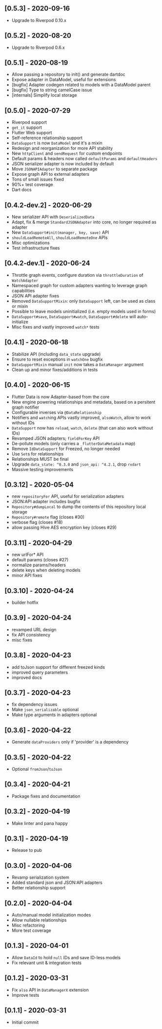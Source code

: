 ## [0.5.3] - 2020-09-16

 - Upgrade to Riverpod 0.10.x

## [0.5.2] - 2020-08-20

 - Upgrade to Riverpod 0.6.x

## [0.5.1] - 2020-08-19

 - Allow passing a repository to init() and generate dartdoc
 - Expose adapter in DataModel, useful for extensions
 - [bugfix] Adapter codegen related to models with a DataModel parent
 - [bugfix] Type to string camelCase issue
 - [internals] Simplify local storage

## [0.5.0] - 2020-07-29

 - Riverpod support
 - `get_it` support
 - Flutter Web support
 - Self-reference relationship support
 - `DataSupport` is now `DataModel` and it's a mixin
 - Redesign and reorganization for more API stability
 - New `httpClient` and `sendRequest` for custom endpoints
 - Default params & headers now called `defaultParams` and `defaultHeaders`
 - JSON serializer adapter is now included by default
 - Move `JSONAPIAdapter` to separate package
 - Expose graph API to external adapters
 - Tons of small issues fixed
 - 90%+ test coverage
 - Dart docs

## [0.4.2-dev.2] - 2020-06-29

 - New serializer API with `DeserializedData`
 - Adapt, fix & merge `StandardJSONAdapter` into core, no longer required as adapter
 - New `DataSupport#init(manager, key, save)` API
 - `shouldLoadRemoteAll`, `shouldLoadRemoteOne` APIs
 - Misc optimizations
 - Test infrastructure fixes

## [0.4.2-dev.1] - 2020-06-24

 - Throttle graph events, configure duration via `throttleDuration` of `WatchAdapter`
 - Namespaced graph for custom adapters wanting to leverage graph capabilities
 - JSON API adapter fixes
 - Removed `DataSupportMixin`: only `DataSupport` left, can be used as class or mixin
 - Possible to leave models uninitialized (i.e. empty models used in forms)
 - `DataSupport#save`, `DataSupport#watch`, `DataSupport#delete` will auto-initialize
 - Misc fixes and vastly improved `watch*` tests
 
## [0.4.1] - 2020-06-18
 
 - Stabilize API (including `data_state` upgrade)
 - Ensure to reset exceptions in `watchOne` bugfix
 - `DataSupportMixin` manual `init` now takes a `DataManager` argument
 - Clean up and minor fixes/additions in tests

## [0.4.0] - 2020-06-15

 - Flutter Data is now Adapter-based from the core
 - New engine powering relationships and metadata, based on a persitent graph notifier
 - Configurable inverses via `@DataRelationship`
 - Notifiers and `watch`ing APIs vastly improved, `alsoWatch`, allow to work without IDs
 - `DataSupport` now has `reload`, `watch`, `delete` (that can also work without IDs)
 - Revamped JSON adapters; `fieldForKey` API
 - De-pollute models (only carries a `_flutterDataMetadata` map)
 - Remove `IdDataSupport` for Freezed, no longer needed
 - Use `Set`s for relationships
 - Relationships MUST be final
 - Upgrade `data_state: ^0.3.0` and `json_api: ^4.2.1`, drop `rxdart`
 - Massive testing improvements
 
## [0.3.12] - 2020-05-04

 - new `repositoryFor` API, useful for serialization adapters
 - JSON:API adapter includes bugfix
 - `Repository#dumpLocal` to dump the contents of this repository local storage
 - `Repository#remote` flag (closes #30)
 - verbose flag (closes #18)
 - allow passing Hive AES encryption key (closes #29)

## [0.3.11] - 2020-04-29

  - new urlFor* API
  - default params (closes #27)
  - normalize params/headers
  - delete keys when deleting models
  - minor API fixes

## [0.3.10] - 2020-04-24

 - builder hotfix

## [0.3.9] - 2020-04-24

 - revamped URL design
 - fix API consistency
 - misc fixes

## [0.3.8] - 2020-04-23

 - add toJson support for different freezed kinds
 - improved query parameters
 - improved docs

## [0.3.7] - 2020-04-23

 - fix dependency issues
 - Make `json_serializable` optional
 - Make type arguments in adapters optional

## [0.3.6] - 2020-04-22

  - Generate `dataProviders` only if 'provider' is a dependency

## [0.3.5] - 2020-04-22

  - Optional `fromJson`/`toJson`

## [0.3.4] - 2020-04-21

  - Package fixes and documentation

## [0.3.2] - 2020-04-19

  - Make linter and pana happy

## [0.3.1] - 2020-04-19

  - Release to pub

## [0.3.0] - 2020-04-06

 - Revamp serialization system
 - Added standard json and JSON:API adapters
 - Better relationship support

## [0.2.0] - 2020-04-04

 - Auto/manual model initialization modes
 - Allow nullable relationships
 - Misc refactoring
 - More test coverage

## [0.1.3] - 2020-04-01

 - Allow `DataId` to hold `null` IDs and save ID-less models
 - Fix relevant unit & integration tests

## [0.1.2] - 2020-03-31

 - Fix `also` API in `DataManagerX` extension
 - Improve tests

## [0.1.1] - 2020-03-31

 - Initial commit